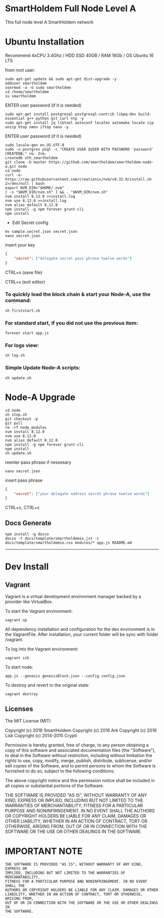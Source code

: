 # SmartHoldem Full Node Level A

This full node level A SmartHoldem network

# Ubuntu Installation

Recommend 4xCPU 3.4Ghz / HDD SSD 40GB / RAM 16Gb / OS Ubuntu 16 LTS


from root user:

```shell
sudo apt-get update && sudo apt-get dist-upgrade -y
adduser smartholdem
usermod -a -G sudo smartholdem
cd /home/smartholdem
su smartholdem
```

ENTER user password (if it is needed)

```shell
sudo apt-get install postgresql postgresql-contrib libpq-dev build-essential g++ python git curl ntp -y
sudo apt-get install jq libtool autoconf locales automake locate zip unzip htop nmon iftop nano -y
```

ENTER user password (if it is needed)

```shell
sudo locale-gen en_US.UTF-8
sudo -u postgres psql -c "CREATE USER $USER WITH PASSWORD 'password' CREATEDB;" >&- 2>&-
createdb sth_smartholdem
git clone -b master https://github.com/smartholdem/smartholdem-node-a.git node
cd node
curl -o- https://raw.githubusercontent.com/creationix/nvm/v0.32.0/install.sh 2>/dev/null | bash
export NVM_DIR="$HOME/.nvm"
[ -s "$NVM_DIR/nvm.sh" ] && . "$NVM_DIR/nvm.sh"
nvm install 8.12.0 >>install.log
nvm use 8.12.0 >>install.log
nvm alias default 8.12.0
npm install -g npm forever grunt-cli
npm install
```

- Edit Secret config

```shell
mv sample.secret.json secret.json
nano secret.json
```

insert your key

```json
{
    "secret": ["delegate secret pass phrase twelve words"]
}
```
  CTRL+o (save file)

  CTRL+x (exit editor)

### To quickly load the block chain & start your Node-A, use the command:

```shell
sh firststart.sh
```

### For standard start, if you did not use the previous item:

```shell
forever start app.js
```

### For logs view:

```shell
sh log.sh
```

### Simple Update Node-A scripts:
```shell
sh update.sh
```

# Node-A Upgrade

```shell
cd node
sh stop.sh
git checkout -p
git pull
rm -rf node_modules
nvm install 8.12.0
nvm use 8.12.0
nvm alias default 8.12.0
npm install -g npm forever grunt-cli
npm install
sh update.sh
```

reenter pass phrase if nessesary

```
nano secret.json
```

insert pass phrase

```json
{
    "secret": ["your delegate address secret phrase twelve words"]
}
```

CTRL+o, CTRL+x

## Docs Generate

```shell
npm install -g docco
docco -t docs/template/smartholdemio.jst -c docs/template/smartholdemio.css modules/* app.js README.md
```

---

# Dev Install

## Vagrant

Vagrant is a virtual development environment manager backed by a provider like VirtualBox.

To start the Vagrant environment:

```shell
vagrant up
```

All dependency installation and configuration for the dev environment is in the VagrantFile.
After installation, your current folder will be sync with folder /vagrant.

To log into the Vagrant environment:

```shell
vagrant ssh
```

To start node:

```shell
app.js --genesis genesisBlock.json --config config.json
```

To destroy and revert to the original state:

```shell
vagrant destroy
```

## Licenses

The MIT License (MIT)

Copyright (c) 2018 SmartHoldem
Copyright (c) 2016 Ark
Copyright (c) 2016 Lisk
Copyright (c) 2014-2015 Crypti

Permission is hereby granted, free of charge, to any person obtaining a copy of this software and associated documentation files (the "Software"), to deal in the Software without restriction, including without limitation the rights to use, copy, modify, merge, publish, distribute, sublicense, and/or sell copies of the Software, and to permit persons to whom the Software is furnished to do so, subject to the following conditions:

The above copyright notice and this permission notice shall be included in all copies or substantial portions of the Software.

THE SOFTWARE IS PROVIDED "AS IS", WITHOUT WARRANTY OF ANY KIND, EXPRESS OR IMPLIED, INCLUDING BUT NOT LIMITED TO THE WARRANTIES OF MERCHANTABILITY, FITNESS FOR A PARTICULAR PURPOSE AND NONINFRINGEMENT. IN NO EVENT SHALL THE AUTHORS OR COPYRIGHT HOLDERS BE LIABLE FOR ANY CLAIM, DAMAGES OR OTHER LIABILITY, WHETHER IN AN ACTION OF CONTRACT, TORT OR OTHERWISE, ARISING FROM, OUT OF OR IN CONNECTION WITH THE SOFTWARE OR THE USE OR OTHER DEALINGS IN THE SOFTWARE.


# IMPORTANT NOTE

    THE SOFTWARE IS PROVIDED "AS IS", WITHOUT WARRANTY OF ANY KIND, EXPRESS OR
    IMPLIED, INCLUDING BUT NOT LIMITED TO THE WARRANTIES OF MERCHANTABILITY,
    FITNESS FOR A PARTICULAR PURPOSE AND NONINFRINGEMENT. IN NO EVENT SHALL THE
    AUTHORS OR COPYRIGHT HOLDERS BE LIABLE FOR ANY CLAIM, DAMAGES OR OTHER
    LIABILITY, WHETHER IN AN ACTION OF CONTRACT, TORT OR OTHERWISE, ARISING FROM,
    OUT OF OR IN CONNECTION WITH THE SOFTWARE OR THE USE OR OTHER DEALINGS IN
    THE SOFTWARE.
